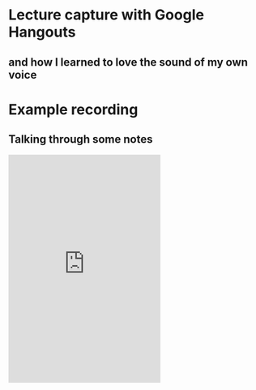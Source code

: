 # Lecture capture with Google Hangouts
## and how I learned to love the sound of my own voice

# Example recording
## Talking through some notes

<iframe height=450px  frameborder="0" allowfullscreen src="http://www.youtube.com/embed/qvdYGdOL52A?start=2595"></iframe>